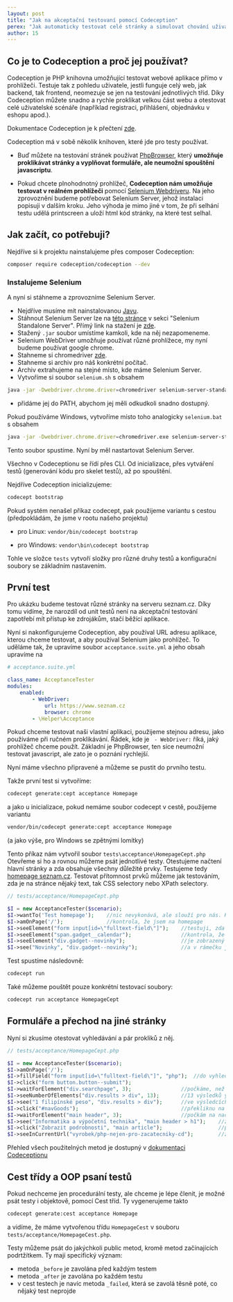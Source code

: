 ```yaml
---
layout: post
title: "Jak na akceptační testovaní pomocí Codeception"
perex: "Jak automaticky testovat celé stránky a simulovat chování uživatele na webu pomocí Codeception"
author: 15
---
```


## Co je to Codeception a proč jej používat?

Codeception je PHP knihovna umožňující testovat webové aplikace přímo v prohlížeči. Testuje tak z pohledu uživatele, jestli funguje celý web, jak backend, tak frontend, neomezuje se jen na testování jednotlivých tříd. Díky Codeception můžete snadno a rychle proklikat velkou část webu a otestovat celé uživatelské scénáře 
(například registraci, přihlášení, objednávku v eshopu apod.).

Dokumentace Codeception je k přečtení [zde](http://codeception.com/quickstart).

Codeception má v sobě několik knihoven, které jde pro testy používat. 

- Buď můžete na testování stránek používat
[PhpBrowser](http://codeception.com/docs-2.0/04-AcceptanceTests#PHP-Browser), který **umožňuje proklikávat stránky a 
vyplňovat formuláře, ale neumožní spouštění javascriptu**. 

- Pokud chcete plnohodnotný prohlížeč, **Codeception nám umožňuje testovat v reálném prohlížeči** pomocí 
[Selenium Webdriveru](http://codeception.com/docs-2.0/04-AcceptanceTests#Selenium-WebDriver). Na jeho zprovoznění budeme potřebovat Selenium Server, jehož instalaci popisuji v dalším kroku. Jeho výhoda je mimo jiné v tom, že při selhání testu udělá printscreen a uloží html kód stránky, na které test selhal. 

## Jak začít, co potřebuji?

Nejdříve si k projektu nainstalujeme přes composer Codeception:

```bash
composer require codeception/codeception --dev
```

### Instalujeme Selenium

A nyní si stáhneme a zprovozníme Selenium Server. 

* Nejdříve musíme mít nainstalovanou [Javu](https://java.com/en/download/). 
* Stáhnout Selenium Server lze na [této stránce](http://docs.seleniumhq.org/download/) v sekci "Selenium Standalone Server". Přímý link na stažení je [zde](https://goo.gl/Lyo36k).
* Stažený `.jar` soubor umístíme kamkoli, kde na něj nezapomeneme.
* Selenium WebDriver umožňuje používat různé prohlížece, my nyní budeme používat google chrome. 
* Stahneme si chromedriver [zde](https://sites.google.com/a/chromium.org/chromedriver/downloads).
* Stahneme si archiv pro náš konkrétní počítač. 
* Archiv extrahujeme na stejné místo, kde máme Selenium Server. 
* Vytvoříme si soubor `selenium.sh` s obsahem

```bash
java -jar -Dwebdriver.chrome.driver=chromedriver selenium-server-standalone-3.0.1.jar
```
* přidáme jej do PATH, abychom jej měli odkudkoli snadno dostupný.

Pokud používáme Windows, vytvoříme místo toho analogicky `selenium.bat` s obsahem

```bash
java -jar -Dwebdriver.chrome.driver=chromedriver.exe selenium-server-standalone-3.0.1.jar
```

Tento soubor spustíme. Nyní by měl nastartovat Selenium Server. 

Všechno v Codeceptionu se řídí přes CLI. Od inicializace, přes vytváření testů (generování kódu pro skelet testů), 
až po spouštění.

Nejdříve Codeception inicializujeme:

```bash
codecept bootstrap
```

Pokud systém nenašel příkaz codecept, pak použijeme variantu s cestou (předpokládám, že jsme v rootu našeho projektu)

- pro Linux: `vendor/bin/codecept bootstrap`

- pro Windows: `vendor\bin\codecept bootstrap`

Tohle ve složce `tests` vytvoří složky pro různé druhy testů a konfigurační soubory se základním nastavením.

## První test

Pro ukázku budeme testovat různé stránky na serveru seznam.cz. Díky tomu vidíme, že narozdíl od unit testů není 
na akceptační testování zapotřebí mít přístup ke zdrojákům, stačí běžící aplikace.

Nyní si nakonfigurujeme Codeception, aby používal URL adresu aplikace, kterou chceme testovat, a aby používal Selenium 
jako prohlížeč. To uděláme tak, že upravíme soubor `acceptance.suite.yml` a jeho obsah upravíme na

```yaml
# acceptance.suite.yml

class_name: AcceptanceTester
modules:
    enabled:
        - WebDriver:
            url: https://www.seznam.cz
            browser: chrome
        - \Helper\Acceptance
```

Pokud chceme testovat naši vlastní aplikaci, použijeme stejnou adresu, jako používáme při ručném proklikávání. 
Řádek, kde je ` - WebDriver:` říká, jaký prohlížeč chceme použít. Základní je PhpBrowser, ten sice neumožní testovat 
javascript, ale zato je o poznání rychlejší.

Nyní máme všechno připravené a můžeme se pustit do prvního testu.

Takže první test si vytvoříme:

```bash
codecept generate:cept acceptance Homepage
```

a jako u inicializace, pokud nemáme soubor codecept v cestě, použijeme variantu

```bash
vendor/bin/codecept generate:cept acceptance Homepage
``` 
(a jako výše, pro Windows se zpětnými lomítky)

Tento příkaz nám vytvořil soubor `tests\acceptance\HomepageCept.php`
Otevřeme si ho a rovnou můžeme psát jednotlivé testy. Otestujeme načtení hlavní stránky a 
zda obsahuje všechny důležité prvky.
Testujeme tedy [homepage seznam.cz](www.seznam.cz).
Testovat přítomnost prvků můžeme jak testováním, zda je na stránce nějaký text, tak CSS selectory nebo XPath selectory.
```php
// tests/acceptance/HomepageCept.php

$I = new AcceptanceTester($scenario);
$I->wantTo('Test homepage');    //nic nevykonává, ale slouží pro nás. Když test neprojde, vypíše se mimo jiné tento string
$I->amOnPage('/');              //kontrola, že jsem na homepage
$I->seeElement("form input[id=\"fulltext-field\"]");    //testuji, zda vidím vyhledávací okno
$I->seeElement("span.gadget__calendar");                //kontrola, že se vypisuje den
$I->seeElement("div.gadget--novinky");                  //je zobrazený rámeček s novinkami
$I->see("Novinky", "div.gadget--novinky");              //a v rámečku je napsán text "Novinky"
```

Test spustíme následovně:

```bash
codecept run
```

Také můžeme pouštět pouze konkrétní testovací soubory:

```bash
codecept run acceptance HomepageCept
```

## Formuláře a přechod na jiné stránky

Nyní si zkusíme otestovat vyhledávání a pár prokliků z něj.

```php
// tests/acceptance/HomepageCept.php

$I = new AcceptanceTester($scenario);
$I->amOnPage('/');
$I->fillField("form input[id=\"fulltext-field\"]", "php");  //do vyhledávacího políčka se zadá php
$I->click("form button.button--submit");
$I->waitForElement("div.searchpage", 3);                //počkáme, než se stránka s výsledky načte, ale max. 3 sekundy
$I->seeNumberOfElements("div.results > div", 13);       //13 výsledků yhledávání
$I->see("1 filipínské peso", "div.results > div");      //ve výsledcích je kurz filipínského pesa
$I->click("#navGoods");                                 //překliknu na záložku zboží
$I->waitForElement("main header", 3);                   //počkám na načtení
$I->see("Informatika a výpočetní technika", "main header > h1");    //zjistím, že  php spadá pod výpočetní techniku
$I->click("Zobrazit podrobnosti", "main article");                  //prokliknu se na detail prvního zboží
$I->seeInCurrentUrl("vyrobek/php-nejen-pro-zacatecniky-cd");        //zkontroluji slug v url
```

Přehled všech použitelných metod je dostupný v [dokumentaci Codeceptionu](http://codeception.com/docs/modules/WebDriver)

## Cest třídy a OOP psaní testů

Pokud nechceme jen procedurální testy, ale chceme je lépe členit, je možné psát testy i objektově, pomocí Cest tříd.
Ty vygenerujeme takto 
```bash
codecept generate:cest acceptance Homepage
```
a vidíme, že máme vytvořenou třídu `HomepageCest` v souboru `tests/acceptance/HomepageCest.php`.
 
Testy můžeme psát do jakýchkoli public metod, kromě metod začínajících podrtžítkem. Ty mají specifický význam:

- metoda `_before` je zavolána před každým testem 
- metoda `_after` je zavolána po každém testu
- v cest testech je navíc metoda `_failed`, která se zavolá těsně poté, co nějaký test neprojde
